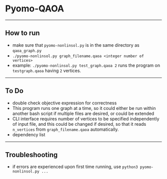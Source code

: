 # Pyomo-QAOA #
- - -
## How to run ##
+ make sure that `pyomo-nonlinsol.py` is in the same directory as `qaoa_graph.py`
+ `./pyomo-nonlinsol.py graph_filename.qaoa <integer number of vertices>`
+ example: `./pyomo-nonlinsol.py test_graph.qaoa 2` runs the program on `testgraph.qaoa` having `2` vertices.
- - -
## To Do ##
+ double check objective expression for correctness
+ This program runs one graph at a time, so it could either be run within another bash script if multiple files are desired, or could be extended
+ CLI interface requires number of vertices to be specified independently of input file, and this could be changed if desired, so that it reads `n_vertices` from `graph_filename.qaoa` automatically.
+ dependency list
- - -
## Troubleshooting ##
+ if errors are experienced upon first time running, use `python3 pyomo-nonlinsol.py ... `


